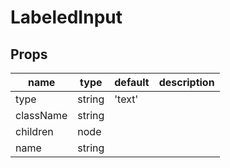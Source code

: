 # LabeledInput

## Props

|name|type|default|description|
|----|----|-------|-----------|
|type|string|'text'||
|className|string|||
|children|node|||
|name|string|||


